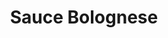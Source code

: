---
layout: blog
permalink: /spaghetti-bolognese/
pagedesc: Sauce Bolognese
title: Sauce Bolognese
headline: Sauce Bolognese
thumbnail: /assets/images/sauce-bolognese.jpg
datafile: sauce-bolognese
tags: [Sauce, Pasta]
htmlbeforeheadend: blog/htmlbeforeheadend.html
htmlbeforebodyend: blog/htmlbeforebodyend.html
---